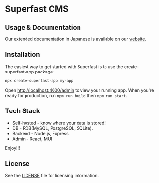 # Superfast CMS

## Usage & Documentation

Our extended documentation in Japanese is available on our [website](https://superfastcms.vercel.app/).

## Installation

The easiest way to get started with Superfast is to use the create-superfast-app package:

```sh
npx create-superfast-app my-app
```

Open [http://localhost:4000/admin](http://localhost:4000/admin) to view your running app.
When you're ready for production, run `npm run build` then `npm run start`.

## Tech Stack

- Self-hosted - know where your data is stored!
- DB - RDB(MySQL, PostgreSQL, SQLite).
- Backend - Node.js, Express
- Admin - React, MUI

Enjoy!!!

## License

See the [LICENSE](https://github.com/superfastcms/superfast/blob/main/LICENSE) file for licensing information.

